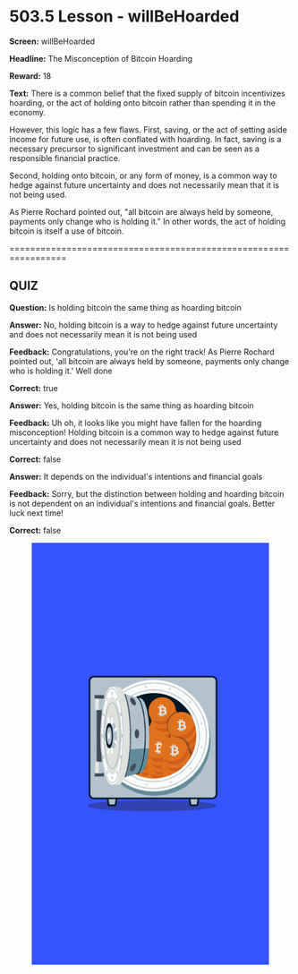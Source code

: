 # 503.5 Lesson - willBeHoarded

**Screen:** willBeHoarded

**Headline:** The Misconception of Bitcoin Hoarding

**Reward:** 18

**Text:** There is a common belief that the fixed supply of bitcoin incentivizes hoarding, or the act of holding onto bitcoin rather than spending it in the economy.

However, this logic has a few flaws. First, saving, or the act of setting aside income for future use, is often conflated with hoarding. In fact, saving is a necessary precursor to significant investment and can be seen as a responsible financial practice.

Second, holding onto bitcoin, or any form of money, is a common way to hedge against future uncertainty and does not necessarily mean that it is not being used.

As Pierre Rochard pointed out, &quot;all bitcoin are always held by someone, payments only change who is holding it.&quot; In other words, the act of holding bitcoin is itself a use of bitcoin.


=================================================================

## QUIZ

**Question:** Is holding bitcoin the same thing as hoarding bitcoin


**Answer:** No, holding bitcoin is a way to hedge against future uncertainty and does not necessarily mean it is not being used

**Feedback:** Congratulations, you&#x27;re on the right track! As Pierre Rochard pointed out, &#x27;all bitcoin are always held by someone, payments only change who is holding it.&#x27; Well done

**Correct:** true

**Answer:** Yes, holding bitcoin is the same thing as hoarding bitcoin

**Feedback:** Uh oh, it looks like you might have fallen for the hoarding misconception! Holding bitcoin is a common way to hedge against future uncertainty and does not necessarily mean it is not being used

**Correct:** false

**Answer:** It depends on the individual&#x27;s intentions and financial goals

**Feedback:** Sorry, but the distinction between holding and hoarding bitcoin is not dependent on an individual&#x27;s intentions and financial goals. Better luck next time!

**Correct:** false


<figure><img src="../.gitbook/assets/503-05.png" alt=""><figcaption></figcaption></figure>

